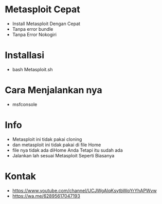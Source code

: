 # Metasploit Cepat

- Install Metasploit Dengan Cepat
- Tanpa error bundle 
- Tanpa Error Nokogiri

# Installasi

- bash Metasploit.sh

# Cara Menjalankan nya

- msfconsole

# Info

- Metasploit ini tidak pakai cloning 
- dan metasploit ini tidak pakai di file Home
- file nya tidak ada diHome Anda Tetapi itu sudah ada 
- Jalankan lah sesuai Metasploit Seperti Biasanya

# Kontak

- https://www.youtube.com/channel/UCJWgAlqKsytbWqYrYhAPWvw
- https://wa.me/62895617047193
